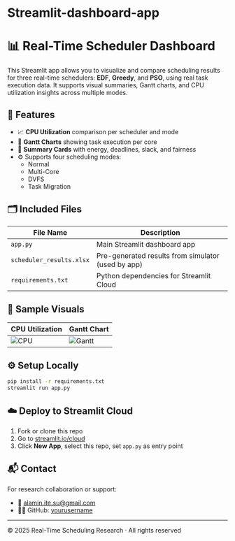 # Streamlit-dashboard-app
# 📊 Real-Time Scheduler Dashboard

This Streamlit app allows you to visualize and compare scheduling results for three real-time schedulers: **EDF**, **Greedy**, and **PSO**, using real task execution data. It supports visual summaries, Gantt charts, and CPU utilization insights across multiple modes.

## 🚀 Features

- 📈 **CPU Utilization** comparison per scheduler and mode
- 📅 **Gantt Charts** showing task execution per core
- 📌 **Summary Cards** with energy, deadlines, slack, and fairness
- ⚙️ Supports four scheduling modes:
  - Normal
  - Multi-Core
  - DVFS
  - Task Migration

## 🗂️ Included Files

| File Name | Description |
|-----------|-------------|
| `app.py` | Main Streamlit dashboard app |
| `scheduler_results.xlsx` | Pre-generated results from simulator (used by app) |
| `requirements.txt` | Python dependencies for Streamlit Cloud |

## 🧪 Sample Visuals

| CPU Utilization | Gantt Chart |
|-----------------|--------------|
| ![CPU](assets/cpu.png) | ![Gantt](assets/gantt.png) |

## ⚙️ Setup Locally

```bash
pip install -r requirements.txt
streamlit run app.py
```

## ☁️ Deploy to Streamlit Cloud
1. Fork or clone this repo
2. Go to [streamlit.io/cloud](https://streamlit.io/cloud)
3. Click **New App**, select this repo, set `app.py` as entry point

## 📬 Contact

For research collaboration or support:
- 📧 alamin.ite.su@gmail.com
- 🧑‍💻 GitHub: [yourusername](https://github.com/Alamin-Advance)

---

© 2025 Real-Time Scheduling Research · All rights reserved

